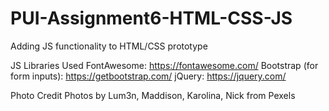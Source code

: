 # PUI-Assignment6-HTML-CSS-JS
Adding JS functionality to HTML/CSS prototype

JS Libraries Used
FontAwesome: https://fontawesome.com/
Bootstrap (for form inputs): https://getbootstrap.com/
jQuery: https://jquery.com/

Photo Credit
Photos by Lum3n, Maddison, Karolina, Nick from Pexels 
